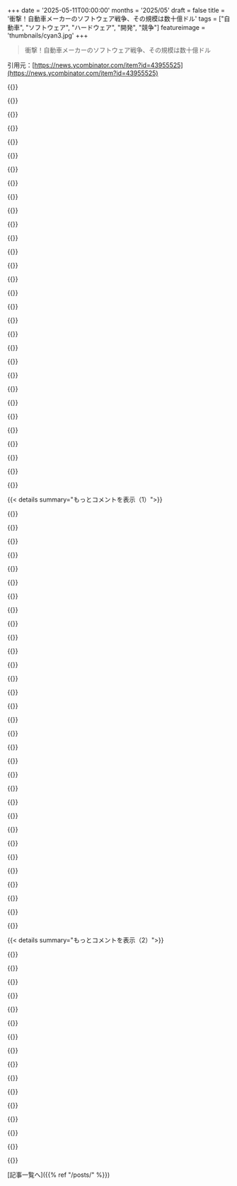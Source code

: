 +++
date = '2025-05-11T00:00:00'
months = '2025/05'
draft = false
title = '衝撃！自動車メーカーのソフトウェア戦争、その規模は数十億ドル'
tags = ["自動車", "ソフトウェア", "ハードウェア", "開発", "競争"]
featureimage = 'thumbnails/cyan3.jpg'
+++

> 衝撃！自動車メーカーのソフトウェア戦争、その規模は数十億ドル

引用元：[https://news.ycombinator.com/item?id=43955525](https://news.ycombinator.com/item?id=43955525)




{{<matomeQuote body="組み込みソフトの専門家だけど，車メーカーがダメなのはソフト人材じゃなくて，ハードウェアと一緒に作れないから．ハードがないと機能追加とか無理ゲー．変な通信システムとかだとラグがヤバい．だからレガシーメーカーのinfotainmentは中途半端でひどい．他社製のコンピューター組み合わせるやり方はダメなんだよ．TeslaとかRivianとか中国のEVメーカーは全部自分で作ってるからできる．でも，一年で全部内製化なんて無理だけどね．" userName="acheron9383" createdAt="2025/05/11 22:11:33" color="#ff5c5c">}}




{{<matomeQuote body="Instagramで見たんだけど，古いTeslaは電子部品の設計がひどくてよく壊れるらしい．チップに変なログ書き込みすぎてメモリがダメになるんだって．結局ユーザーがベータテストしてる感じだよね…．" userName="latchkey" createdAt="2025/05/11 23:55:38" color="">}}




{{<matomeQuote body="TeslaのYokeハンドルとかホーンのちっちゃいボタンとか，どうやったらチェック通るのかマジで意味わかんない．NHTSAもよく許可したよね．" userName="tw04" createdAt="2025/05/11 23:59:20" color="">}}




{{<matomeQuote body="言いたいことはわかるけど，なんで？って思う．大手メーカーはお金いっぱいあるのに，ちっちゃいマイクロコントローラー会社買って内製化すればいいじゃん？お金で解決できそうなのに，何十年もひどいのはなんでなんだろね．" userName="averageRoyalty" createdAt="2025/05/11 22:28:26" color="">}}




{{<matomeQuote body="これは話の半分だけだよ．大手ベンダーにいるけど，うちはハードもソフトも売ってる．メーカーはわざと性能低いシステム選んだり，ちょっとずつしか買わないんだ．お客さんのほとんどは「いいインターフェースにお金出す価値ない」って思ってる… 機能があるかだけチェックしたり，去年より一台30セント高くなってもいいからRivianに近づけて，みたいな感じ．" userName="typewithrhythm" createdAt="2025/05/11 22:36:39" color="#ff5c5c">}}




{{<matomeQuote body="大手三社で働いてるけど，うちはウォーターフォールでダメなんだ．<br>「作るんじゃなくて仕様書いて組み合わせるだけ」って考えだから，サプライヤー頼みでコード一行も直せない．<br>面白い仕事がないから優秀な人材は辞めていく．<br>残るのはMBA上がりの連中と，コスト削減第一の発想（メモリ4MB削って5セントとか）．<br>この考え方変えるの無理．もう10年イライラして，辞めそうだよ．" userName="garyfirestorm" createdAt="2025/05/12 01:16:59" color="#45d325">}}




{{<matomeQuote body="最近Fordの役員がインタビューで同じこと（垂直統合が足りないからTeslaに負けてる）を言ってるの聞いて，ちょっと安心した．レガシーメーカーも問題に気づいてるみたい．<br>解決は簡単じゃないだろうけど，どうなるか楽しみだね．" userName="brightball" createdAt="2025/05/12 03:29:33" color="">}}




{{<matomeQuote body="同じようなシステムで働いてたけど，マジでその通り！時間の8割は違うボードやMCU間の通信プロトコルに使ってたよ．<br>カスタムプロトコルが乱立してて，車の中がクラウドのマイクロサービスみたいに複雑．マイクロコントローラー同士の通信が，HTTPの互換性ないバージョンで動く独自のAPI使ってるみたいな感じ．<br>俺らはこれを解決するために，CANとかethernetとか色々なインターフェースで動く独自の統一プロトコルを開発したんだ．外部メーカーのも全部これにラップした．" userName="DanielHB" createdAt="2025/05/12 08:52:51" color="#ff33a1">}}




{{<matomeQuote body="今、代車の2025年型Volvo乗ってるんだけどさ、正直Android Autoのセットアップにめっちゃ驚いたんだ。スマホ画面を映すやつ以外は絶対使わないと思ってたけど、いや違うんだわ。<br>Google MapsとかSpotifyインストールしてログインできるし、検索履歴含めプロファイルとか全部すぐ使えるんだよ。<br>CarPlayとか車の標準UI切り替えるより、実際もっとスムーズで一体感あるんだよね。" userName="mikepurvis" createdAt="2025/05/12 01:40:33" color="#38d3d3">}}




{{<matomeQuote body="へぇ、俺はItalyで1週間半くらい運転したけど、クラクション鳴らしすぎって感じなかったな。ただ、めっちゃ煽り運転が多いのは気づいたけど。" userName="Thorrez" createdAt="2025/05/12 05:03:03" color="">}}




{{<matomeQuote body="ユーザーは良いUIにお金出す価値ないと思ってる？<br>俺はVW ID.4持ってて、マジでクソみたいなソフトじゃないならもっと金出すわ。<br>この車のソフトは本当にひどくて、無能でずさんなプログラミングだよ。<br>窓を両方閉めたいのに片方だけ上がるとか、意味不明なことが起きるんだ。<br>ソフトがまともな車なら、もっと金出すわ。" userName="jwr" createdAt="2025/05/12 01:20:41" color="#ff5c5c">}}




{{<matomeQuote body="＞ 電子部品を全部自社で作るのは1年じゃ無理<br>なんで？ 1年って長い時間だし、解決済みの問題だろ。<br>たとえ「1年じゃ足りない」って言い分を認めても、なんで5年前に始めなかったんだよ？" userName="omega3" createdAt="2025/05/11 22:59:17" color="">}}




{{<matomeQuote body="今の車のプラットフォームは柔軟性が一番大事。<br>部品開発や生産を外部に任せて、業者同士を競わせてコスト下げまくったんだ。<br>だからプラットフォームは、部品メーカーを簡単に変えられるように作られてる（コスト最低化のため）。<br>でも、業者全てに対応するには犠牲が必要で、結局は一番レベル低いとこに合わせるってこと。" userName="whatever1" createdAt="2025/05/12 00:45:31" color="#ff5733">}}




{{<matomeQuote body="＞ チップに無駄なログ書き込みまくってるからメモリがダメになるんだ。<br>俺、数十億ドル規模のソフトストレージ業者で働いてたんだけど、全く同じ問題（スペック不足のフラッシュドライブが過剰なロギングで劣化）を経験したよ。" userName="loeg" createdAt="2025/05/12 06:18:33" color="#45d325">}}




{{<matomeQuote body="＞ 機能のために一番安い部品を選んで、4MBメモリ削ると1台あたり5セント節約できる。車を50万台売るから、かなりの節約だ！<br>計算すると2万5千ドルだね。<br>これだけ見ると大したことないけど、各チームがこういう小さい節約を積み重ねるように奨励されてて、それが「エンシッティフィケーション」（製品やサービスの劣化）につながってるんだよ。" userName="doodlebugging" createdAt="2025/05/12 01:37:18" color="#785bff">}}




{{<matomeQuote body="この感情が理解できないな。<br>VWドライバーはみんな「I hate Hitler」ってステッカー貼るべき？<br>VWはGerman Labour Front（Nazi partyの一部）が始めて、Adolf Hitler自身が開発監督してたんだ。<br>なんで製品買ってる会社のCEOのために謝罪する必要があるの？<br>Apple製品全部に「I hate Foxconn」ってステッカーも貼るべき？" userName="LeonM" createdAt="2025/05/12 08:59:21" color="">}}




{{<matomeQuote body="高級車向けにインターフェースを一度開発すれば元が取れるんよ。低価格帯はちょっと修正するだけでいい。" userName="trueismywork" createdAt="2025/05/11 23:23:25" color="">}}




{{<matomeQuote body="中国の重慶では何十年も前からクラクションが禁止されてたらしいよ。今はどうかわからないけど、中国政府は西側じゃ考えられない方法で過剰なクラクションを取り締まることができるんだ。" userName="seanmcdirmid" createdAt="2025/05/12 00:38:53" color="">}}




{{<matomeQuote body="インドだと、クラクション鳴らしてから誰か轢いても警告したって見なされて、自分のせいにならないことがあるらしいよ（実際はもっと複雑だけどね）。だから、みんなちょっとでも人が渡る可能性があれば、自分のクラクション鳴らすんだって。最近はインドも運転ルールが厳しくなってるみたいだから、変わるかもしれないけど、変化は遅いよね。" userName="bluGill" createdAt="2025/05/12 01:54:28" color="">}}




{{<matomeQuote body="いやいや、全然違うよ。高級車と中低価格帯じゃ、全く違うアーキテクチャを使うんだ。特定の機能セットを狙うなら、大きくて中央のプロセッサを使うのが理にかなってるけど、低価格帯ではもっと限られたスマートセンサー（いろんなベンダーの）を使う方が合理的だし、コストも最低限に抑えられる。古い高級プラットフォームをハードウェアや規制変更のせいで低価格帯に流用するのも、一般的にはコストに見合わないんだ。" userName="typewithrhythm" createdAt="2025/05/11 23:31:01" color="#ff33a1">}}




{{<matomeQuote body="正直、すごく競争の激しい市場で利益出せてたんだから、レガシーメーカーの戦略（垂直統合しないこと）は正しかったと思うよ。確かに、新しい会社は部品からソフトウェアまで全部垂直統合しようとしてるけど、どこも儲かってるようには見えない（Teslaがかろうじてライン超えてるけど、補助金とかカーボンオフセット抜きだとどうかな？）。だから、もしかしたらレガシーメーカーが最初からずっと正しかったのかもね？" userName="whatever1" createdAt="2025/05/12 01:02:03" color="">}}




{{<matomeQuote body="抜け出せるなら抜け出せ！3つの星（多分メルセデス？）でデザインとUXに7年いたけど、そこで見たこと全部乗り越えたら、ドイツ自動車産業の没落について本を書くつもりだよ。全部政治のせいだし、部門間の絶え間ない争いや所有権の変更のせいで、決して固い基盤ができないんだ。他の自動車業界も大体そうだと思う。かつてイノベーションを引っ張ってた力が、自分たちの傲慢さと無知でつまづいてるのを見るのは悲しいね。大きな要因は、2000年代初頭からのコスト削減策で、内製の研究開発をやめて外部委託にほとんどの仕事を投げたことだよ。長い目で見れば、これはすごく高くついたコスト削減策だったね。彼らは”技術”を高級レストランで料理を飾るスパイスみたいに使ってるだけで、長期的な考えが全然ないんだ。" userName="whiteboardr" createdAt="2025/05/12 05:44:33" color="#38d3d3">}}




{{<matomeQuote body="あと5年でゴミになるだろうね。SpotifyやGoogle Mapsみたいなアプリが古いシステムで動かなくなったり、車がクラッシュしたりするようになる。こんなに長持ちする必要がある車に、リリースサイクルが短い汎用コンピュータ（GCデバイス）を載せるのはおかしい。車のコア機能はネットワーク不要な組み込みコンピュータで、アプリとかの機能はユーザーのデバイスか交換可能なコンピュータでやるべきだよ。" userName="cornholio" createdAt="2025/05/12 06:43:49" color="#ff5733">}}




{{<matomeQuote body="俺の2014年製のMazdaには、この画期的な機能があるんだ：リアルなつまみで操作できるエアコンのデジタル制御だよ！メニューを操作したり、タッチスクリーンのスワイプしたりしなくても温度調整できる。風向を変えたい？ベントを動かすだけさ！" userName="unethical_ban" createdAt="2025/05/12 05:44:29" color="">}}




{{<matomeQuote body="ちょっと付け加えるね、組み込み開発者がめっちゃ頑張ってコード速くしたり良くしたりしても、ご褒美は次のバージョンで“even”非力なチップになるだけなんだ。ハードウェア調達はえげつないし、コスト削減の目標があるから調達担当者は絶対それを達成する。よく調達＞製品って力関係だから、製品がどんなに悪くなっても調達担当者はやっちゃうんだよ。だって製品が悪いのはソフトのせいにされるから、変なチップを強制した調達担当者のせいにはならないんだもん。インフォテイメントは普通、システムで一番高価な電子部品で”簡単に”交換できるから、真っ先に削られるチップなんだ。" userName="DanielHB" createdAt="2025/05/12 09:04:14" color="#ff5c5c">}}




{{<matomeQuote body="LTEチップと広告関連の機能ぜんぶなくして、無線CarPlayとandroid autoに対応して、物理ボタンを使えばさ。業界の賞ぜんぶ取れるよ。" userName="kylehotchkiss" createdAt="2025/05/11 19:24:12" color="">}}




{{<matomeQuote body="＞LTEチップなくす<br>それは無理、Europeじゃ必須機能のeCallに必要だから。<br>残念だけど、特に最初期のeCallモジュールは3G（HSPA）しか対応してなくて問題いっぱいなんだ…GPRS（1G）／EDGE（2G）と一緒にEurope中で廃止されてきてて、そういう車は動くeCallシステムがなくなっちゃってる - しかも多くの場合、ハードウェアのアップグレードもないんだよ。" userName="mschuster91" createdAt="2025/05/11 19:43:57" color="#38d3d3">}}




{{<matomeQuote body="…なんで？俺には結構まともだと思うけどな？" userName="ratatoskrt" createdAt="2025/05/11 20:32:48" color="">}}




{{<matomeQuote body="CarPlayのロイヤリティって結構高いって聞いたんだけど - 誰か数字知ってる？<br>編集：たぶん俺の情報古いわ - 無料って言ってる情報源もあるみたい。" userName="nicce" createdAt="2025/05/11 19:25:41" color="">}}




{{<matomeQuote body="Mazdaはこれがうまいね、CarPlayだけ自動で出る超ミニマルな画面と、普通の車の操作全部のボタンがあって、これもやりすぎてないんだ。唯一ダメな点は、オプション多すぎるアプリだとちょっと使いにくい、画面操作用のスクロールホイールかな。" userName="anon7000" createdAt="2025/05/11 21:06:35" color="">}}




{{< details summary="もっとコメントを表示（1）">}}

{{<matomeQuote body="Slateがこれをやってて、マジで魅力的だよ。窓の手動レバーまであるんだぜ。<br>https://www.slate.auto/en/personalization" userName="lttlrck" createdAt="2025/05/11 20:43:35" color="">}}




{{<matomeQuote body="それがないとどれだけ損する（売上で）か、わかるまで待ってみな。例えば：俺はそれない車は買わないよ。" userName="dmitrygr" createdAt="2025/05/11 19:27:47" color="">}}




{{<matomeQuote body="物理ボタンはマジでいるね。運転中に温度変えるのに画面いじるの、マジで気が散るから。" userName="phyzix5761" createdAt="2025/05/11 21:13:58" color="">}}




{{<matomeQuote body="それ面白いねー<br>どんな車がそんな操作必要なの？<br>よく言われるのはTeslaだけど、私のは運転中に温度変えるのにメニューいじる必要ないよ。<br>あと、インフォテインメント画面への批判はすごくもっともだと思うけど、みんなスマホいじったりYouTube見たり、色々ヤバいことやってるじゃん。<br>こういう邪魔なもの（看板も含む）を批判するより、どうせ人間は集中できないんだから車の利用自体を減らすべきだよ。<br>一番安全な車は、ガレージにあるやつ。" userName="ericmay" createdAt="2025/05/11 21:15:31" color="#ff5c5c">}}




{{<matomeQuote body="まあそうなんだけど、俺は画面が全くない車が欲しいなー<br>ダッシュボードにスマホホルダーだけ付けてくれればいいよ。" userName="gambiting" createdAt="2025/05/11 19:29:24" color="">}}




{{<matomeQuote body="LTEなくしたら、リアルタイム交通情報とかリモート操作とかストリーミングメディアとか、ドライバーが欲しい主要機能がなくなるんじゃないの？<br>LTEに反対する理由は何？" userName="pnw" createdAt="2025/05/11 22:54:25" color="">}}




{{<matomeQuote body="Mazdaも他の日本の自動車メーカーと同じで、EV投資不足でブランドや構造的優位性を無駄にしたね。<br>今は合弁相手のChanganにEV生産を任せてて、以前の自社での部品開発・製造っていう強みを手放した。<br>ChanganモデルはMazda国内モデルと連続性ゼロ。<br>見た目だけ真似して、製造は中国サプライチェーンとAndroid Autoに完全に依存してるみたい。" userName="ak217" createdAt="2025/05/11 22:02:12" color="#ff5c5c">}}




{{<matomeQuote body="トラッカーじゃないよ。<br>事故の時か、手動で操作した時に作動するんだ。<br>トラッカー嫌いな人たちがANPRが何で、どんな影響があるか知ってるといいんだけどね。" userName="rad_gruchalski" createdAt="2025/05/11 20:57:53" color="">}}




{{<matomeQuote body="窓の手回しハンドルなんて無くてもいいなー<br>今どき電動ウィンドウなんてコモディティなんだから、大してコスト削減にならないんじゃない？" userName="Tagbert" createdAt="2025/05/11 21:14:52" color="">}}




{{<matomeQuote body="そうそう、俺が欲しいのはスマホを置けて、充電できるUSB-Cポートがあって、メディア再生できて、ハンドルのボタンでスマホ操作（音量、スキップ、早送り巻き戻しとか）できるやつ。<br>USB-Cって超優秀で、Bluetoothができること全部充電しながらできるのに、なんで多くの車にそのオプションがないの？<br>理解できないよ。" userName="BobaFloutist" createdAt="2025/05/11 19:33:00" color="#38d3d3">}}




{{<matomeQuote body="世界のことは知らないけど、EUでは今、新車全てにe-call（事故後の自動緊急通報）が義務付けられてるから、LTEチップがないと車売れないんだよ。" userName="bzzzt" createdAt="2025/05/12 07:31:23" color="#ff5733">}}




{{<matomeQuote body="もちろんトラッカーだよ。<br>リークする人が違うって証明するまでは、そうじゃないって言われてるだけ。<br>もう手遅れで、20年も前からそうだったんだよ。" userName="mousethatroared" createdAt="2025/05/11 21:09:36" color="">}}




{{<matomeQuote body="ねえ、なんでこの保護じゃプライバシー守れないの？教えてよ。<br>＞112 eCallはブラックボックスじゃないよ。常に車の場所を記録するんじゃなくて、衝突直前の位置と方向のデータだけを、重大な事故の時にだけ緊急通報センターに送るんだ。<br>＞ドライバーの動きを監視するのにも使えないよ。eCall用のSIM-cardは普段寝てて、エアバッグが開くみたいな大きな事故の時しか起動しないんだって。" userName="hshdhdhj4444" createdAt="2025/05/11 21:02:57" color="">}}




{{<matomeQuote body="俺の2017年の Mazda cx5 マジ最悪！ラジオ消せないし、 Bluetooth 繋がらないと勝手にラジオになる。サイレンスMP3もダメ。バグるし。<br>オートロックも全然信用できん。速すぎたり後ろ開けたりすると効かないし。変にスマートぶってるけど、全然ダメ。でも走りはいいんだよ。" userName="flax" createdAt="2025/05/11 22:04:42" color="#ff33a1">}}




{{<matomeQuote body="それは義務で、年間の車検でチェックされるんだよ。無いと公道走れないし、外したり壊れたりしたらエラー表示しないとダメ。安全のための追加機能なんだから。" userName="ponector" createdAt="2025/05/12 09:09:04" color="">}}




{{<matomeQuote body="まだ多くの人が EV 欲しがらないし、制限考えると買えない人も多いよ。俺の地元だと EV 乗ってる知り合い一人だけ。日本の自動車メーカーはまだ何も失ってないと思うな。" userName="SoftTalker" createdAt="2025/05/11 22:06:57" color="">}}




{{<matomeQuote body="それは大きな間違いだよ。車に携帯接続はスマホが出てくるよりずっと前からあった。 Onstar は iPhone の10年も前に始まってるんだ。" userName="pnw" createdAt="2025/05/11 22:59:29" color="">}}




{{<matomeQuote body="それって安全のための機能じゃなくて、監視のための機能じゃない？" userName="GenshoTikamura" createdAt="2025/05/12 09:49:19" color="">}}




{{<matomeQuote body="それはHN界隈での市場シェアに影響するかもだけど、一般の人に退屈な非ハイブリッドSUVを売って、Mazdaはめちゃくちゃ儲けてるって断言できるよ。みんなMazda好きだし、売れてるんだ。" userName="potato3732842" createdAt="2025/05/12 00:08:53" color="">}}




{{<matomeQuote body="ここ10年くらい同僚のエンジニアがどうコード書いてるか考えると、ソフトウェアで動く車なんて正直一番いらないね。<br>良いコード書いたり、細かい状況（エッジケース）に対応したりしても評価されないんだ。何かを完成させることが評価される。でも、このやり方って重要じゃないWebアプリとかなら良くても、高速で走る危なくて重い車にはダメなんだ。<br>今まで運転した車はABSとESP以外、運転支援機能は全部オフにしたよ。全然ちゃんと動かない。エッジケースがうまく処理されないんだ。センサーにちょっと雪がついただけ？高速で時速100kmで壁にぶつかりそうな時みたいにずっと警告音が鳴る…。Slate truckみたいな安くてシンプルで安全な車がもっと出てきてほしいな。" userName="mdavid626" createdAt="2025/05/12 07:57:00" color="#38d3d3">}}




{{<matomeQuote body="統計によると、Automated Emergency Brakingのおかげで運転はかなり安全になったみたいだよ。詳しくはここ見てみて：<br>https://en.wikipedia.org/wiki/Automated_emergency_braking_sy..." userName="zelos" createdAt="2025/05/12 08:08:46" color="#ff5733">}}




{{<matomeQuote body="ADASとInfotainmentのソフトウェア品質は全然違うと思うんだ。<br>InfotainmentシステムはBOM+SW価格で最低価格を争ってる感じ。<br>ADASのOEMは、失敗したら人命に関わるコストや責任、評判への影響があることを理解してるよ。<br>こういう巨大なシステムで本当に危ないのは、ハードウェアコスト削減のために安全上重要なシステムの分散化や冗長性をなくしちゃうこと。<br>車で分散システムを使うのには色々な良い理由があるけど、中央集権システムにする良い理由はコストだけ。株主とC-suiteしか得しないんだ。<br>OTAアップデートはすごいメリットって言われてるけど、これもマーケティングだよ。メーカーのコストを下げるだけで、リコールにかかる負担を実質的に減らしてる。大変でコストがかかるリコールがあるから、メーカーは’first time right’設計のプレッシャーを感じるけど、OTAがあるとhappy-go-luckyソフトになりがちだって言いたいね。" userName="DoingIsLearning" createdAt="2025/05/12 08:47:01" color="#ff5733">}}




{{<matomeQuote body="そういうシステムがちゃんと動くってのは信じるよ。でも、ちゃんと動かない車の動画をたくさん見ちゃったんだ。高価な車でも多かったよ。Phantom breakingは本当に怖い。理由もなくシステムが勝手に緊急ブレーキかけるより、自分が車を完全にコントロールしたいな。<br>ABSとESPは予測できるし、ESPはたいていオフにもできるからね。" userName="mdavid626" createdAt="2025/05/13 06:39:35" color="">}}




{{<matomeQuote body="自分はこの件に直接関わってないけど、知ってる限りだと、phantom breakingは初期のフロントレーダーAEBの調整（キャリブレーション）の問題がほとんどだったみたいだよ。" userName="DoingIsLearning" createdAt="2025/05/13 07:34:51" color="">}}




{{<matomeQuote body="OTAアップデート怖いな。安全に関わるシステムと間接的にでも繋がってる、常に接続されてるタイプの通信全部怖いよ。" userName="graemep" createdAt="2025/05/12 12:54:14" color="">}}




{{<matomeQuote body="統計って全体には当てはまるけど、細かい部分を見落としがち。<br>現代人は不注意になりやすい。自動でやってもらえるから注意力が減るんだ。これは人類の進歩には良い面もあるけど。<br>言われた通りに動くけど専門知識が必要な解決策は現代人には危険かも。<br>ちゃんとオートメーションを開発すること（ここマジ大事！）は必須だよ。<br>でも、未完成でずさんな開発者は、注意深い人まで犠牲にしてる。統計には出ないけど、ひどいソフトの車で殺される良いドライバーより、救われる下手なドライバーの方が多いんだ。<br>犠牲者なしで、ちゃんとやるべき。<br>この議論の雰囲気も、お願いだからちゃんとやって！今のずさんなやり方じゃなくて！これは危ないゲームで、普通のソフト開発とは違う考え方が必要だって方向だよね。" userName="mihaaly" createdAt="2025/05/12 09:26:56" color="#ff33a1">}}




{{<matomeQuote body="車のソフトウェアのせいで、注意深いドライバーが死亡したって記録された事例って、一つでもあるのかな？" userName="speedgoose" createdAt="2025/05/12 11:42:43" color="">}}




{{<matomeQuote body="新しいEV9持ってるんだけど、ソフトのせいでしょっちゅうニアミス起こすんだよね。事故統計出るのが怖いよ。絶対ひどいことになる。<br>例：歩行者が近くにいると、バックする時、加速がめちゃくちゃになるんだ。「急ブレーキ」→「時速1～2マイル」→「なんで対向車線にいてブレーキ踏んでるんだ？」って感じ。<br>歩行者がいなくても、常に加速が変わるし、車をオンオフしてもこの設定は reliably 元に戻せない。<br>一度、バイクがすり抜けしてきたら、 adaptive cruise control がそれに釣られて前の車に加速しようとしたんだ。危うく追突するとこだった。<br>これって設計上の問題なんだ。マニュアルに、低視界でregen brakeが効かなくなる理由が色々書いてあるんだよ。(坂道、直進してない、歩行者、他の車線に車がいる、バイクのすり抜けとか) これって高速で追突する可能性もあるってことだよね。<br>DからR、RからDって切り替えると、ワンペダルモードが無効になるんだ。これで絶対誰か事故ってると思うよ。(ペダルから足を離すと勝手に加速するから、特に駐車場とかで)<br>ステアリングもoverrideされたことある。車線から押し出そうとしてきたり、逆に他の車が入ってこようとした時に緊急回避させないようにしたり。<br>警告音がうるさくて、もう慣れちゃった。車が爆発しそうな変な undocumented アイコンまであるんだよ。意味不明。<br>たとえ安全上の問題が直っても、この理由で売るつもり。<br>これ全部、transmission、throttle、brake、vision systems が「緊急overrideが必要」以上に深く配線されてるから可能な馬鹿げたことなんだよね。<br>まあ、言っとくけど、このモデルの事故率は高くなるよ。" userName="hedora" createdAt="2025/05/12 15:13:44" color="#ff5733">}}




{{<matomeQuote body="俺たちが望む未来：Ford EconolineをディーゼルハイブリッドとフルEVで reboot、軽トラみたいな折り畳みできる荷台、ちゃんとしたフレーム付きでカスタム荷台もOK、全部アナログ操作、コネクティビティもセンターコンソールディスプレイも一切なし。" userName="forgetfreeman" createdAt="2025/05/12 13:48:31" color="">}}




{{<matomeQuote body="俺はセンターコンソールは欲しいけど、車の他の部分とは繋がってないのがいいな。標準の画面と、サードパーティのPCと互換性のあるジョグホイールがある感じ。<br>Bluetooth(電話と音楽)対応のFMラジオでもいいけどね。" userName="hedora" createdAt="2025/05/12 15:20:59" color="">}}

{{</details>}}




{{< details summary="もっとコメントを表示（2）">}}

{{<matomeQuote body="真面目な質問だけど、センターコンソールディスプレイがない車を運転したことある？ダッシュボードの真ん中にiPadがないの、結構気持ちいいぞ。" userName="forgetfreeman" createdAt="2025/05/12 18:35:14" color="">}}




{{<matomeQuote body="この流れは多分避けられないだろうね。現代の車って、完全自動運転とか派手な機能がなくても、すでにソフトがめっちゃ入ってるし。" userName="ErigmolCt" createdAt="2025/05/12 08:17:03" color="">}}




{{<matomeQuote body="それは消費者が「もう仕方ない」って諦めてるから避けられないだけだよ。車がサービスとして提供されてて、訳の分からない利用規約違反で遠隔停止されちゃう可能性があるって、自分たちの損だって気づいた瞬間、そんな避けられない流れは燃え尽きるのさ。" userName="GenshoTikamura" createdAt="2025/05/12 09:42:43" color="#38d3d3">}}




{{<matomeQuote body="一番ひどいのは自動ハイビームだよ。無効にできないボタンがない車もあるし、対向車をちゃんと認識して眩しくしない精度が75%くらいしかないんだから。" userName="frollogaston" createdAt="2025/05/13 01:04:35" color="">}}




{{<matomeQuote body="面白いくらいに、俺にとってはこれがすごくうまくいったんだ。BMW M235iでは完璧だったよ。普通のライトもあって、自動ライトもオンにできた。オンオフボタンも一つあったし。すごく気に入ってたよ、簡単に使えるし、ちゃんと機能したし、迷ったら簡単にオフにできたから。(ボタン一つ)<br>VW Golf GTD (mk7)でも結構うまく機能するけど、オンオフの操作が変なんだ。ライトをオンにするのと同じスイッチを使うんだけど、今の状態によってライトをオンにしたり、自動ライトにしたり、オフにしたりするんだ。一年以上乗ってるけど、どう使えばいいかまだ分からない。オフにしたい時、オフにならないでやりたくないことしたりするんだよね。" userName="mdavid626" createdAt="2025/05/13 06:32:59" color="#ff33a1">}}




{{<matomeQuote body="だからさ、将来の”ソフトで動く車”を運転するの、めっちゃ真剣に考えてるんだよね。っていうか、この記事でも十分確認できたけど、既存の自動車メーカーの得意分野ってソフトじゃないじゃん。Teslaとか中国メーカーみたいな新参者も、当分は信用できないな。車載ソフトにはさ、航空業界みたいな基準を適用すべきだと思うんだ。常時インターネット接続とか、その場でのアップデートとか、消費者向けのエンタメ機器みたいなのは絶対ダメだよ。だから、真剣に考えてるのは次の車を”アナログ”のにすることなんだ。でも難しいよね、Lada [1] (ドイツではそこまで珍しくない)はロシアの制裁のせいで中古しかないし。代替案、大歓迎だよ！" userName="smartmic" createdAt="2025/05/11 18:51:09" color="#38d3d3">}}




{{<matomeQuote body="自動車のソフトにはISO 26262っていう安全基準があるんだよ。<br>ステアリングとかブレーキシステムのソフトは品質高いんだ。インフォテインメント担当チームとは違うんだよ。" userName="HPsquared" createdAt="2025/05/11 19:33:15" color="#ff33a1">}}




{{<matomeQuote body="今日さ、俺の車が急にブレーキかけたんだよ。横道から車が出てくると思ったらしい。警告音だけじゃなくて、マジでブレーキ踏みやがった。幸い、後ろにぴったりついてる車がいなかったから助かったけど。<br>いつも「land assist」はオフにしてるんだ（あれ、よく野生動物とか他の車に突っ込ませようとするし、生け垣とか適当な路側帯がある一本道の田舎道向けじゃないだろ）。でも、「front assist」で問題起きたのは3年で初めてだわ。<br>もしこれが「high quality」なら、低品質ってどんなんだか想像もつきたくないね。" userName="ta1243" createdAt="2025/05/11 20:17:39" color="#38d3d3">}}




{{<matomeQuote body="航空業界の基準ってさ、悪名高いboeing 737-Maxが作られちゃうくらいザルなんだぜ" userName="mrheosuper" createdAt="2025/05/12 02:57:07" color="">}}




{{<matomeQuote body="＞ ISO 26262。あれ、ただの紙切れだろ。<br>＞ ステアリングとかブレーキシステムのソフトウェアは高品質だ。<br>マジでさ、自分の命を預ける前に、高品質かなんて知る方法ないんだよ。" userName="timewizard" createdAt="2025/05/11 21:42:20" color="#ff33a1">}}




{{<matomeQuote body="航空業界の基準がああなってるのはさ、エンジン壊れても路肩に停まれないからじゃん。でも、道路状況に合わせた基準もいいアイデアだと思うよ、個人的には。<br>統合システムにしてる理由の一つは、経済性と、“スリーレター機関”が遠隔で人殺しするのに便利だからって気もするんだけど。" userName="tehjoker" createdAt="2025/05/11 19:16:59" color="">}}




{{<matomeQuote body="BMW i3はEVでいいなら街乗りに最高だよ。4駆じゃないけど、アシストも最低限でトラクションコントロールだけ。ネット経由のリモート機能はオプションだけど便利。<br>完全な自動運転の未来でも、俺が持って運転したいのはやっぱり6MTの911だな！ :-) 運転されたいなら、waymoを予約するだけだよ。" userName="stahtops" createdAt="2025/05/11 19:46:57" color="">}}




{{<matomeQuote body="裏道でエンジンに問題起きるのと、アウトバーンで時速180キロプラスで走ってる時にソフトウェアがらみの問題が起きるのとは話が違うんだよ。全くもって、そんな時に家族を車に乗せたくないね。" userName="smartmic" createdAt="2025/05/11 19:34:31" color="#ff5733">}}




{{<matomeQuote body="うちの妻も同じことがあったよ、時速110キロくらいで運転中に…<br>幸い、後ろに誰もいなかったけどね。" userName="jim180" createdAt="2025/05/11 20:42:05" color="#ff5c5c">}}




{{<matomeQuote body="あなたがここで言ってる理屈がよくわかんないな。車には緊急ブレーキみたいな先進安全機能、もうずいぶん前からあるじゃん（例: Toyota Crown Majesta 2003）。それに、今の車に全部ついてるエアバッグとかシートベルトみたいな安全機能も、ほとんどソフトウェアで制御されてるんだぜ。" userName="vv_" createdAt="2025/05/12 13:09:16" color="">}}

{{</details>}}



[記事一覧へ]({{% ref "/posts/" %}})
